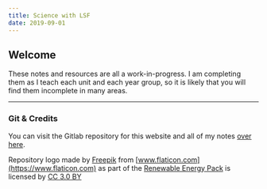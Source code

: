```yaml
---
title: Science with LSF
date: 2019-09-01
---
```


## Welcome

These notes and resources are all a work-in-progress. I am completing them as I teach each unit and each year group, so it is likely that you will find them incomplete in many areas.

---

### Git & Credits

You can visit the Gitlab repository for this website and all of my notes [over here](https://gitlab.com/Finnito/science).

Repository logo made by [Freepik](https://www.flaticon.com/authors/freepik) from [www.flaticon.com](https://www.flaticon.com) as part of the [Renewable Energy Pack](https://www.flaticon.com/packs/reneweable-energy-1) is licensed by [CC 3.0 BY](http://creativecommons.org/licenses/by/3.0/)